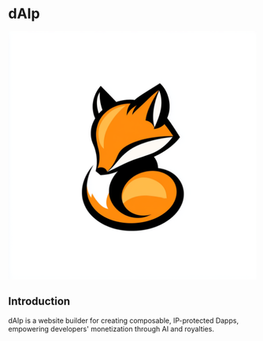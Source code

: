 # dAIp

![Logo](./docs/logo.png)

## Introduction

dAIp is a website builder for creating composable, IP-protected Dapps, empowering developers' monetization through AI and royalties.